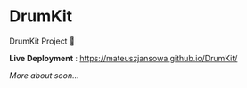# DrumKit
DrumKit Project :rocket:

**Live Deployment** : https://mateuszjansowa.github.io/DrumKit/

*More about soon...*